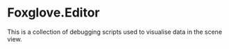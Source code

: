 ﻿# Foxglove.Editor

This is a collection of debugging scripts used to visualise data in the scene view.
